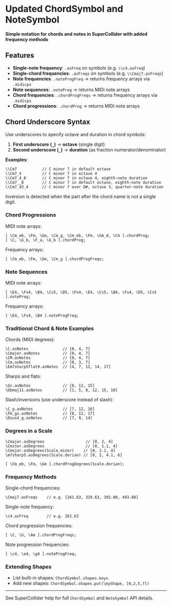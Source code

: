 # Updated ChordSymbol and NoteSymbol

**Simple notation for chords and notes in SuperCollider with added frequency methods**

## Features

- **Single-note frequency**: `.asFreq` on symbols (e.g. `\\c4.asFreq`)
- **Single-chord frequencies**: `.asFreqs` on symbols (e.g. `\\Cmaj7.asFreqs`)
- **Note frequencies**: `.noteProgFreq` → returns frequency arrays via `.midicps`
- **Note sequences**: `.noteProg` → returns MIDI note arrays
- **Chord frequencies**: `.chordProgFreqs` → returns frequency arrays via `.midicps`
- **Chord progressions**: `.chordProg` → returns MIDI note arrays


## Chord Underscore Syntax

Use underscores to specify octave and duration in chord symbols:

1. **First underscore (`_`)** → **octave** (single digit)
2. **Second underscore (`_`)** → **duration** (as fraction numerator/denominator)

**Examples**:

```supercollider
\\Cm7           // C minor 7 in default octave
\\Cm7_4         // C minor 7 in octave 4
\\Cm7_4_8       // C minor 7 in octave 4, eighth-note duration
\\Cm7__8        // C minor 7 in default octave, eighth-note duration
\\Cm7_d3_4      // C minor 7 over D#, octave 3, quarter-note duration
```

Inversion is detected when the part after the chord name is not a single digit.

### Chord Progressions

MIDI note arrays:
```supercollider
[ \Cm_eb, \Fm, \Gm, \Cm_g, \Cm_eb, \Fm, \Gm_d, \Cm ].chordProg;
[ \C, \G_b, \F_a, \G_b ].chordProg;
```

Frequency arrays:
```supercollider
[ \Cm_eb, \Fm, \Gm, \Cm_g ].chordProgFreqs;
```

### Note Sequences

MIDI note arrays:
```supercollider
[ \E4, \Fs4, \B4, \Cs5, \D5, \Fs4, \E4, \Cs5, \B4, \Fs4, \D5, \Cs5 ].noteProg;
```

Frequency arrays:
```supercollider
[ \E4, \Fs4, \B4 ].noteProgFreq;
```

### Traditional Chord & Note Examples

Chords (MIDI degrees):
```supercollider
\C.asNotes               // [0, 4, 7]
\Cmajor.asNotes          // [0, 4, 7]
\CM.asNotes              // [0, 4, 7]
\Cm.asNotes              // [0, 3, 7]
\Em7sharp5flat9.asNotes  // [4, 7, 12, 14, 17]
```

Sharps and flats:
```supercollider
\Gs.asNotes              // [8, 12, 15]
\Dbmaj11.asNotes         // [1, 5, 8, 12, 15, 18]
```

Slash/inversions (use underscore instead of slash):
```supercollider
\C_g.asNotes             // [7, 12, 16]
\Fm_gs.asNotes           // [8, 12, 17]
\Dsus4_g.asNotes         // [7, 9, 14]
```

### Degrees in a Scale
```supercollider
\Cmajor.asDegrees                  // [0, 2, 4]
\Cminor.asDegrees                  // [0, 1.1, 4]
\Cmajor.asDegrees(Scale.minor)    // [0, 2.1, 4]
\m7sharp5.asDegrees(Scale.dorian) // [0, 2, 4.1, 6]
```

```supercollider
[ \Cm_eb, \Fm, \Gm ].chordProgDegrees(Scale.dorian);
```
### Frequency Methods

Single-chord frequencies:
```supercollider
\Cmaj7.asFreqs    // e.g. [261.63, 329.63, 392.00, 493.88]
```

Single-note frequency:
```supercollider
\c4.asFreq        // e.g. 261.63
```

Chord progression frequencies:
```supercollider
[ \C, \G, \Am ].chordProgFreqs;
```

Note progression frequencies:
```supercollider
[ \c4, \e4, \g4 ].noteProgFreq;
```

### Extending Shapes

- List built-in shapes: `ChordSymbol.shapes.keys`
- Add new shapes: `ChordSymbol.shapes.put(\myShape, [0,2,5,7])`

---

See SuperCollider help for full `ChordSymbol` and `NoteSymbol` API details.
